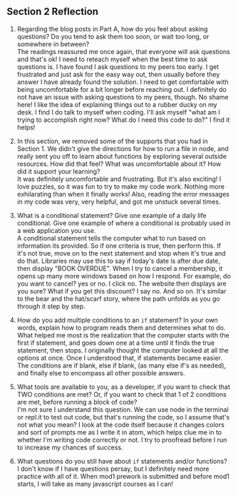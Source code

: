 ## Section 2 Reflection

1. Regarding the blog posts in Part A, how do you feel about asking questions? Do you tend to ask them too soon, or wait too long, or somewhere in between?  
The readings reassured me once again, that everyone will ask questions and that's ok! I need to reteach myself when the best time to ask questions is.  I have found I ask questions to my peers too early.  I get frustrated and just ask for the easy way out, then usually before they answer I have already found the solution.  I need to get comfortable with being uncomfortable for a bit longer before reaching out.  I definitely do not have an issue with asking questions to my peers, though. No shame here!  I like the idea of explaining things out to a rubber ducky on my desk. I find I do talk to myself when coding.  I'll ask myself "what am I trying to accomplish right now? What do I need this code to do?" I find it helps!  

1. In this section, we removed some of the supports that you had in Section 1. We didn't give the directions for how to run a file in node, and really sent you off to learn about functions by exploring several outside resources. How did that feel? What was uncomfortable about it? How did it support your learning?  
It was definitely uncomfortable and frustrating.  But it's also exciting! I love puzzles, so it was fun to try to make my code work.  Nothing more exhilarating than when it finally works!  Also, reading the error messages in my code was very, very helpful, and got me unstuck several times.

1. What is a conditional statement? Give one example of a daily life conditional. Give one example of where a conditional is probably used in a web application you use.  
A conditional statement tells the computer what to run based on information its provided.  So if one criteria is true, then perform this.  If it's not true, move on to the next statement and stop when it's true and do that.  Libraries may use this to say if today's date is after due date, then display "BOOK OVERDUE".  When I try to cancel a membership, it opens up many more windows based on how I respond.  For example, do you want to cancel? yes or no. I click no.  The website then displays are you sure? What if you get this discount? I say no. And so on. It's similar to the bear and the hat/scarf story, where the path unfolds as you go through it step by step.

1. How do you add multiple conditions to an `if` statement? In your own words, explain how to program reads them and determines what to do.  
What helped me most is the realization that the computer starts with the first if statement, and goes down one at a time until it finds the true statement, then stops.  I originally thought the computer looked at all the options at once.  Once I understood that, if statements became easier.  The conditions are if blank, else if blank, (as many else if's as needed), and finally else to encompass all other possible answers.

1. What tools are available to you, as a developer, if you want to check that TWO conditions are met? Or, if you want to check that 1 of 2 conditions are met, before running a block of code?  
I'm not sure I understand this question.  We can use node in the terminal or repl.it to test out code, but that's running the code, so I assume that's not what you mean?  I look at the code itself because it changes colors and sort of prompts me as I write it in atom, which helps clue me in to whether I'm writing code correctly or not.  I try to proofread before I run to increase my chances of success.  

1. What questions do you still have about `if` statements and/or functions?  
I don't know if I have questions persay, but I definitely need more practice with all of it.  When mod1 prework is submitted and before mod1 starts, I will take as many javascript courses as I can!
